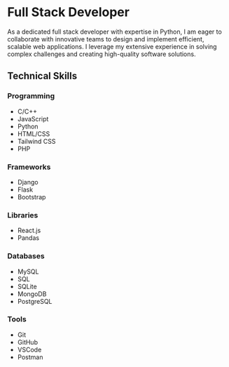 # Full Stack Developer

As a dedicated full stack developer with expertise in Python, I am eager to collaborate with innovative teams to design and implement efficient, scalable web applications. I leverage my extensive experience in solving complex challenges and creating high-quality software solutions.

## Technical Skills

### Programming
- C/C++
- JavaScript
- Python
- HTML/CSS
- Tailwind CSS
- PHP

### Frameworks
- Django
- Flask
- Bootstrap

### Libraries
- React.js
- Pandas

### Databases
- MySQL
- SQL
- SQLite
- MongoDB
- PostgreSQL

### Tools
- Git
- GitHub
- VSCode
- Postman
